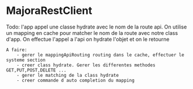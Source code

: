 # MajoraRestClient

Todo:
    l'app appel une classe hydrate avec le nom de la route api.
    On utilise un mapping en cache pour matcher le nom de la route avec notre class d'app.
    On effectue l'appel a l'api
    on hydrate l'objet et on le retourne

    A faire:
        - gerer le mappingApiRouting routing dans le cache, effectuer le systeme section
        - creer class hydrate. Gerer les differentes methodes GET,PUT,POST,DELETE ...
        - gerer le matching de la class hydrate
        - creer commande d auto completion du mapping
